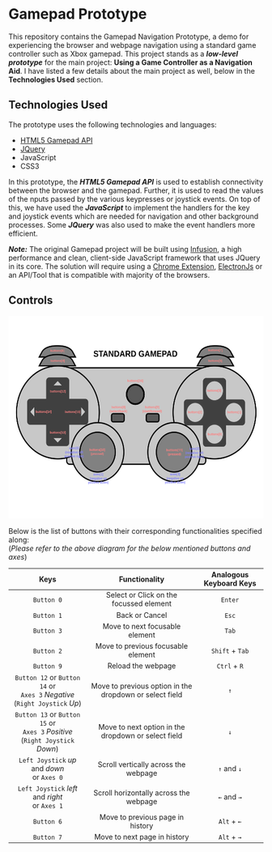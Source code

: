 # Gamepad Prototype

This repository contains the Gamepad Navigation Prototype, a demo for experiencing the browser and webpage navigation using a standard game controller such as Xbox gamepad. This project stands as a ***low-level prototype*** for the main project: **Using a Game Controller as a Navigation Aid**. I have listed a few details about the main project as well, below in the **Technologies Used** section.

## Technologies Used

The prototype uses the following technologies and languages:

- [HTML5 Gamepad API](https://developer.mozilla.org/en-US/docs/Web/API/Gamepad_API)
- [JQuery](https://jquery.com)
- JavaScript
- CSS3

In this prototype, the ***HTML5 Gamepad API*** is used to establish connectivity between the browser and the gamepad. Further, it is used to read the values of the nputs passed by the various keypresses or joystick events. On top of this, we have used the ***JavaScript*** to implement the handlers for the key and joystick events which are needed for navigation and other background processes. Some ***JQuery*** was also used to make the event handlers more efficient.

***Note:*** The original Gamepad project will be built using [Infusion](https://fluidproject.org/infusion.html), a high performance and clean, client-side JavaScript framework that uses JQuery in its core. The solution will require using a [Chrome Extension](https://developer.chrome.com/extensions), [ElectronJs](https://www.electronjs.org/) or an API/Tool that is compatible with majority of the browsers.

## Controls

<p align="center">
  <img src="./standard_gamepad.svg" height=400>
</p>

Below is the list of buttons with their corresponding functionalities specified along:  
(_Please refer to the above diagram for the below mentioned buttons and axes_)

| Keys | Functionality | Analogous Keyboard Keys |
| :---: | :---: | :---: |
| `Button 0` | Select or Click on the focussed element | `Enter` |
| `Button 1` | Back or Cancel | `Esc` |
| `Button 3` | Move to next focusable element | `Tab` |
| `Button 2` | Move to previous focusable element | `Shift` + `Tab` |
| `Button 9` | Reload the webpage | `Ctrl` + `R` |
| `Button 12` or `Button 14` or <br> `Axes 3` _Negative_ (`Right Joystick` _Up_) | Move to previous option in the dropdown or select field | `↑` |
| `Button 13` or `Button 15` or <br> `Axes 3` _Positive_ (`Right Joystick` _Down_) | Move to next option in the dropdown or select field | `↓` |
| `Left Joystick` _up_ and _down_ <br> or `Axes 0` | Scroll vertically across the webpage | `↑` and `↓` |
| `Left Joystick` _left_ and _right_ <br> or `Axes 1` | Scroll horizontally across the webpage | `←` and `→` |
| `Button 6` | Move to previous page in history | `Alt` + `←` |
| `Button 7` | Move to next page in history | `Alt` + `→` |
